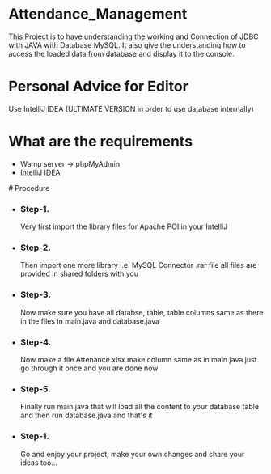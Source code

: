 # Attendance_Management
This Project is to have understanding the working and Connection of JDBC with JAVA with Database MySQL. It also give the understanding how to access the loaded data from database and display it to the console. 

# Personal Advice for Editor
Use IntelliJ IDEA (ULTIMATE VERSION in order to use database internally)

# What are the requirements
<ul>
  <li> Wamp server -> phpMyAdmin </li>
  <li> IntelliJ IDEA </li>
</ul>
# Procedure
<ul>
  <li> <h3>Step-1. </h3> Very first import the library files for Apache POI in your IntelliJ </li>
  <li> <h3>Step-2. </h3> Then import one more library i.e. MySQL Connector .rar file all files are provided in shared folders with you </li>
   <li> <h3>Step-3. </h3> Now make sure you have all databse, table, table columns same as there in the files in main.java and database.java </li>
  <li> <h3>Step-4. </h3> Now make a file Attenance.xlsx make column same as in main.java just go through it once and you are done now </li>
  <li> <h3>Step-5. </h3> Finally run main.java that will load all the content to your database table and then run database.java and that's it</li>
  <li> <h3>Step-1. </h3> Go and enjoy your project, make your own changes and share your ideas too... </li>
</ul>
